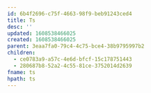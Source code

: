 ```yaml
---
id: 6b4f2696-c75f-4663-98f9-beb91243ced4
title: Ts
desc: ''
updated: 1608538466025
created: 1608538466025
parent: 3eaa7fa0-79c4-4c75-bce4-38b9795997b2
children:
  - ce0783a9-a57c-4e6d-bfcf-15c178751443
  - 280687b8-52a2-4c55-81ce-3752014d2639
fname: ts
hpath: ts
---
```



